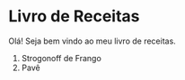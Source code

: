  <h1>Livro de Receitas</h1>
 
 <p> Olá! Seja bem vindo ao meu livro de receitas.</p>
 
 <ol>
  <li>Strogonoff de Frango</li>
  <li>Pavê</li>
 </ol>
 


